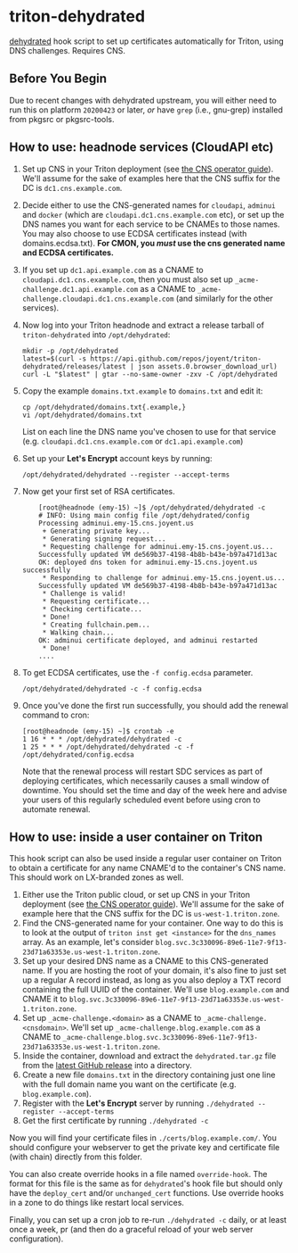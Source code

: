 <!-- This Source Code Form is subject to the terms of the Mozilla Public
   - License, v. 2.0. If a copy of the MPL was not distributed with this
   - file, You can obtain one at https://mozilla.org/MPL/2.0/.
   -->

<!--
   - Copyright 2021 Joyent, Inc.
   -->

# triton-dehydrated

[dehydrated](https://github.com/lukas2511/dehydrated) hook script to set up
certificates automatically for Triton, using DNS challenges. Requires CNS.

## Before You Begin

Due to recent changes with dehydrated upstream, you will either need to run
this on platform `20200423` or later, *or* have `grep` (i.e., gnu-grep)
installed from pkgsrc or pkgsrc-tools.

## How to use: headnode services (CloudAPI etc)

 1. Set up CNS in your Triton deployment (see
    [the CNS operator guide](https://github.com/joyent/triton-cns/blob/master/docs/operator-guide.md)).
    We'll assume for the sake of examples here that the CNS suffix for the
    DC is `dc1.cns.example.com`.
 2. Decide either to use the CNS-generated names for `cloudapi`, `adminui` and
    `docker` (which are `cloudapi.dc1.cns.example.com` etc), or set up the
    DNS names you want for each service to be CNAMEs to those names. You may
    also choose to use ECDSA certificates instead (with domains.ecdsa.txt).
    **For CMON, you *must* use the cns generated name and ECDSA certificates.**
 3. If you set up `dc1.api.example.com` as a CNAME to
    `cloudapi.dc1.cns.example.com`, then you must also set up
    `_acme-challenge.dc1.api.example.com` as a CNAME to
    `_acme-challenge.cloudapi.dc1.cns.example.com` (and similarly for
    the other services).
 4. Now log into your Triton headnode and extract a release tarball of
    `triton-dehydrated` into `/opt/dehydrated`:

    <!-- markdownlint-disable MD013 -->
    ```shell
    mkdir -p /opt/dehydrated
    latest=$(curl -s https://api.github.com/repos/joyent/triton-dehydrated/releases/latest | json assets.0.browser_download_url)
    curl -L "$latest" | gtar --no-same-owner -zxv -C /opt/dehydrated
    ```
    <!-- markdownlint-enable MD013 -->

 5. Copy the example `domains.txt.example` to `domains.txt` and edit it:

    ```shell
    cp /opt/dehydrated/domains.txt{.example,}
    vi /opt/dehydrated/domains.txt
    ```

    List on each line the DNS name you've chosen to use for that service (e.g.
    `cloudapi.dc1.cns.example.com` or `dc1.api.example.com`)
 6. Set up your **Let's Encrypt** account keys by running:

    ```shell
    /opt/dehydrated/dehydrated --register --accept-terms
    ```

 7. Now get your first set of RSA certificates.

    ```shell
        [root@headnode (emy-15) ~]$ /opt/dehydrated/dehydrated -c
        # INFO: Using main config file /opt/dehydrated/config
        Processing adminui.emy-15.cns.joyent.us
         + Generating private key...
         * Generating signing request...
         * Requesting challenge for adminui.emy-15.cns.joyent.us...
        Successfully updated VM de569b37-4198-4b8b-b43e-b97a471d13ac
        OK: deployed dns token for adminui.emy-15.cns.joyent.us successfully
         * Responding to challenge for adminui.emy-15.cns.joyent.us...
        Successfully updated VM de569b37-4198-4b8b-b43e-b97a471d13ac
         * Challenge is valid!
         * Requesting certificate...
         * Checking certificate...
         * Done!
         * Creating fullchain.pem...
         * Walking chain...
        OK: adminui certificate deployed, and adminui restarted
         * Done!
        ....
    ```

 8. To get ECDSA certificates, use the `-f config.ecdsa` parameter.

    ```shell
    /opt/dehydrated/dehydrated -c -f config.ecdsa
    ```

 9. Once you've done the first run successfully, you should add the renewal
    command to cron:

    ```shell
    [root@headnode (emy-15) ~]$ crontab -e
    1 16 * * * /opt/dehydrated/dehydrated -c
    1 25 * * * /opt/dehydrated/dehydrated -c -f /opt/dehydrated/config.ecdsa
    ```

    Note that the renewal process will restart SDC services as part of
    deploying certificates, which necessarily causes a small window of
    downtime. You should set the time and day of the week here and advise
    your users of this regularly scheduled event before using cron to
    automate renewal.

## How to use: inside a user container on Triton

This hook script can also be used inside a regular user container on Triton to
obtain a certificate for any name CNAME'd to the container's CNS name. This
should work on LX-branded zones as well.

 1. Either use the Triton public cloud, or set up CNS in your Triton
    deployment (see
    [the CNS operator guide](https://github.com/joyent/triton-cns/blob/master/docs/operator-guide.md)).
    We'll assume for the sake of example here that the CNS suffix for the
    DC is `us-west-1.triton.zone`.
 2. Find the CNS-generated name for your container. One way to do this is
    to look at the output of `triton inst get <instance>` for the `dns_names`
    array. As an example, let's consider
    `blog.svc.3c330096-89e6-11e7-9f13-23d71a63353e.us-west-1.triton.zone`.
 3. Set up your desired DNS name as a CNAME to this CNS-generated name. If you
    are hosting the root of your domain, it's also fine to just set up a
    regular A record instead, as long as you also deploy a TXT record
    containing the full UUID of the container. We'll use `blog.example.com`
    and CNAME it to
    `blog.svc.3c330096-89e6-11e7-9f13-23d71a63353e.us-west-1.triton.zone`.
 4. Set up `_acme-challenge.<domain>` as a CNAME to
    `_acme-challenge.<cnsdomain>`. We'll set up
    `_acme-challenge.blog.example.com` as a CNAME to
    `_acme-challenge.blog.svc.3c330096-89e6-11e7-9f13-23d71a63353e.us-west-1.triton.zone`.
 5. Inside the container, download and extract the `dehydrated.tar.gz` file
    from the [latest GitHub release](https://github.com/joyent/triton-dehydrated/releases/)
    into a directory.
 6. Create a new file `domains.txt` in the directory containing just one line
    with the full domain name you want on the certificate (e.g.
    `blog.example.com`).
 7. Register with the **Let's Encrypt** server by running
    `./dehydrated --register --accept-terms`
 8. Get the first certificate by running
    `./dehydrated -c`

Now you will find your certificate files in `./certs/blog.example.com/`. You
should configure your webserver to get the private key and certificate file
(with chain) directly from this folder.

You can also create override hooks in a file named `override-hook`. The format
for this file is the same as for `dehydrated`'s hook file but should only have
the `deploy_cert` and/or `unchanged_cert` functions. Use override hooks in a
zone to do things like restart local services.

Finally, you can set up a cron job to re-run `./dehydrated -c` daily, or at
least once a week, pr (and then do a graceful reload of your web server
configuration).

